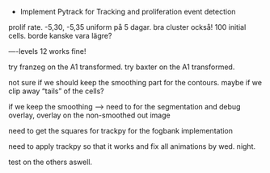 - Implement Pytrack for Tracking and proliferation event detection

prolif rate. -5,30, -5,35 uniform på 5 dagar. bra cluster också! 100 initial cells. borde kanske vara lägre?


—-levels 12 works fine!


try franzeg on the A1 transformed. 
try baxter on the A1 transformed.

not sure if we should keep the smoothing part for the contours.
maybe if we clip away “tails” of the cells?

if we keep the smoothing —> need to for the segmentation and debug overlay, overlay on the non-smoothed out image

need to get the squares for trackpy for the fogbank implementation

need to apply trackpy so that it works and fix all animations by wed. night.

test on the others aswell. 